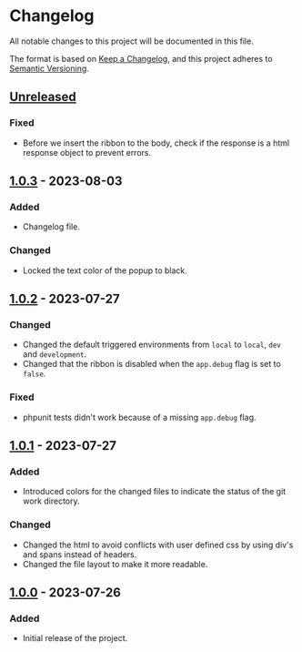 # Changelog

All notable changes to this project will be documented in this file.

The format is based on [Keep a Changelog](https://keepachangelog.com/en/1.0.0/),
and this project adheres to [Semantic Versioning](https://semver.org/spec/v2.0.0.html).

## [Unreleased]

### Fixed
- Before we insert the ribbon to the body, check if the response is a html response object to prevent errors.

## [1.0.3] - 2023-08-03

### Added
- Changelog file.

### Changed
- Locked the text color of the popup to black.

## [1.0.2] - 2023-07-27

### Changed
- Changed the default triggered environments from `local` to `local`, `dev` and `development`.
- Changed that the ribbon is disabled when the `app.debug` flag is set to `false`.

### Fixed
- phpunit tests didn't work because of a missing `app.debug` flag.

## [1.0.1] - 2023-07-27

### Added

- Introduced colors for the changed files to indicate the status of the git work directory.

### Changed

- Changed the html to avoid conflicts with user defined css by using div's and spans instead of headers.
- Changed the file layout to make it more readable.

## [1.0.0] - 2023-07-26

### Added
- Initial release of the project.

[Unreleased]: https://github.com/jithran/GitRibbon/compare/v1.0.2...HEAD
[1.0.3]: https://github.com/jithran/GitRibbon/compare/v1.0.2...v1.0.3
[1.0.2]: https://github.com/jithran/GitRibbon/compare/v1.0.1...v1.0.2
[1.0.1]: https://github.com/jithran/GitRibbon/compare/v1.0.0...v1.0.1
[1.0.0]: https://github.com/jithran/GitRibbon/releases/tag/v1.0.0
